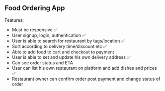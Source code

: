 ## Food Ordering App

Features:

- Must be responsive ✅
- User signup, login, authentication ✅
- User is able to search for restaurant by tags/location ✅
- Sort according to delivery time/discount etc ✅
- Able to add food to cart and checkout to payment
- User is able to set and update his own delivery address ✅
- Can see order status and ETA
- User can list his own restaurant on platform and add dishes and prices ✅
- Restaurant owner can confirm order post payment and change status of order
